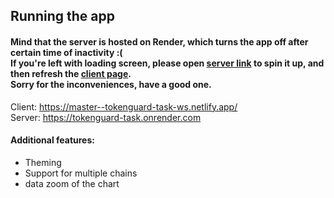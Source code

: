 ## Running the app

#### Mind that the server is hosted on Render, which turns the app off after certain time of inactivity :( <br/> If you're left with loading screen, please open [server link](https://tokenguard-task.onrender.com) to spin it up, and then refresh the [client page](https://master--tokenguard-task-ws.netlify.app/). <br/> Sorry for the inconveniences, have a good one.

Client: https://master--tokenguard-task-ws.netlify.app/ <br/>
Server: https://tokenguard-task.onrender.com

#### Additional features:
- Theming
- Support for multiple chains
- data zoom of the chart
